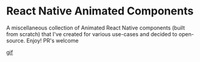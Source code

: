 # React Native Animated Components

A miscellaneous collection of Animated React Native components (built from scratch) that I've created for various use-cases and decided to open-source. Enjoy! PR's welcome

[gif](ComponentGif.gif)
